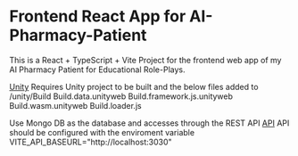 # Frontend React App for AI-Pharmacy-Patient

This is a React + TypeScript + Vite Project for the frontend web app of my AI Pharmacy Patient for Educational Role-Plays.

[Unity](https://github.com/jsproule899/Unity-AI-Pharmacy-Patient)
Requires Unity project to be built and the below files added to
/unity/Build
Build.data.unityweb
Build.framework.js.unityweb
Build.wasm.unityweb
Build.loader.js

Use Mongo DB as the database and accesses through the REST API
[API](https://github.com/jsproule899/AI-API-Proxy)
API should be configured with the enviroment variable
VITE_API_BASEURL="http://localhost:3030"

